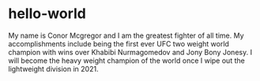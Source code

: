 # hello-world

My name is Conor Mcgregor and I am the greatest fighter of all time. My accomplishments include being the first ever UFC two weight world champion with wins over Khabibi Nurmagomedov and Jony Bony Jonesy. I will become the heavy weight champion of the world once I wipe out the lightweight division in 2021. 
